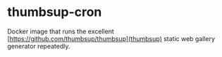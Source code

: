 # thumbsup-cron

Docker image that runs the excellent
[https://github.com/thumbsup/thumbsup](thumbsup)
static web gallery generator repeatedly. 


